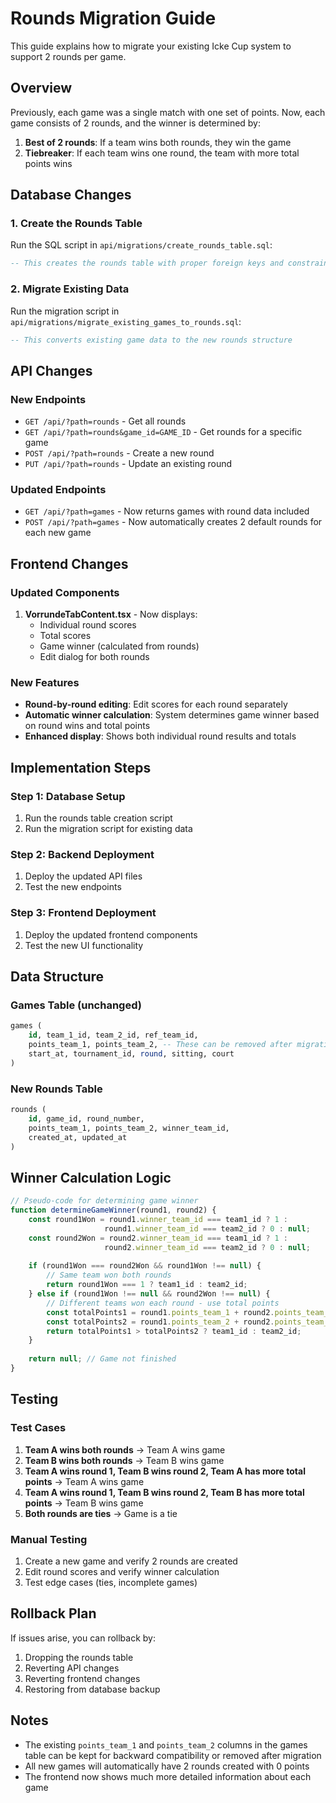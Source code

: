 # Rounds Migration Guide

This guide explains how to migrate your existing Icke Cup system to support 2 rounds per game.

## Overview

Previously, each game was a single match with one set of points. Now, each game consists of 2 rounds, and the winner is determined by:
1. **Best of 2 rounds**: If a team wins both rounds, they win the game
2. **Tiebreaker**: If each team wins one round, the team with more total points wins

## Database Changes

### 1. Create the Rounds Table

Run the SQL script in `api/migrations/create_rounds_table.sql`:

```sql
-- This creates the rounds table with proper foreign keys and constraints
```

### 2. Migrate Existing Data

Run the migration script in `api/migrations/migrate_existing_games_to_rounds.sql`:

```sql
-- This converts existing game data to the new rounds structure
```

## API Changes

### New Endpoints

- `GET /api/?path=rounds` - Get all rounds
- `GET /api/?path=rounds&game_id=GAME_ID` - Get rounds for a specific game
- `POST /api/?path=rounds` - Create a new round
- `PUT /api/?path=rounds` - Update an existing round

### Updated Endpoints

- `GET /api/?path=games` - Now returns games with round data included
- `POST /api/?path=games` - Now automatically creates 2 default rounds for each new game

## Frontend Changes

### Updated Components

1. **VorrundeTabContent.tsx** - Now displays:
   - Individual round scores
   - Total scores
   - Game winner (calculated from rounds)
   - Edit dialog for both rounds

### New Features

- **Round-by-round editing**: Edit scores for each round separately
- **Automatic winner calculation**: System determines game winner based on round wins and total points
- **Enhanced display**: Shows both individual round results and totals

## Implementation Steps

### Step 1: Database Setup
1. Run the rounds table creation script
2. Run the migration script for existing data

### Step 2: Backend Deployment
1. Deploy the updated API files
2. Test the new endpoints

### Step 3: Frontend Deployment
1. Deploy the updated frontend components
2. Test the new UI functionality

## Data Structure

### Games Table (unchanged)
```sql
games (
    id, team_1_id, team_2_id, ref_team_id, 
    points_team_1, points_team_2, -- These can be removed after migration
    start_at, tournament_id, round, sitting, court
)
```

### New Rounds Table
```sql
rounds (
    id, game_id, round_number, 
    points_team_1, points_team_2, winner_team_id,
    created_at, updated_at
)
```

## Winner Calculation Logic

```javascript
// Pseudo-code for determining game winner
function determineGameWinner(round1, round2) {
    const round1Won = round1.winner_team_id === team1_id ? 1 : 
                     round1.winner_team_id === team2_id ? 0 : null;
    const round2Won = round2.winner_team_id === team1_id ? 1 : 
                     round2.winner_team_id === team2_id ? 0 : null;
    
    if (round1Won === round2Won && round1Won !== null) {
        // Same team won both rounds
        return round1Won === 1 ? team1_id : team2_id;
    } else if (round1Won !== null && round2Won !== null) {
        // Different teams won each round - use total points
        const totalPoints1 = round1.points_team_1 + round2.points_team_1;
        const totalPoints2 = round1.points_team_2 + round2.points_team_2;
        return totalPoints1 > totalPoints2 ? team1_id : team2_id;
    }
    
    return null; // Game not finished
}
```

## Testing

### Test Cases
1. **Team A wins both rounds** → Team A wins game
2. **Team B wins both rounds** → Team B wins game  
3. **Team A wins round 1, Team B wins round 2, Team A has more total points** → Team A wins game
4. **Team A wins round 1, Team B wins round 2, Team B has more total points** → Team B wins game
5. **Both rounds are ties** → Game is a tie

### Manual Testing
1. Create a new game and verify 2 rounds are created
2. Edit round scores and verify winner calculation
3. Test edge cases (ties, incomplete games)

## Rollback Plan

If issues arise, you can rollback by:
1. Dropping the rounds table
2. Reverting API changes
3. Reverting frontend changes
4. Restoring from database backup

## Notes

- The existing `points_team_1` and `points_team_2` columns in the games table can be kept for backward compatibility or removed after migration
- All new games will automatically have 2 rounds created with 0 points
- The frontend now shows much more detailed information about each game 